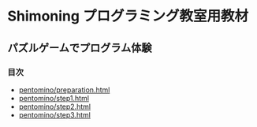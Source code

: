 # Shimoning プログラミング教室用教材

## パズルゲームでプログラム体験

### 目次
* [pentomino/preparation.html](準備をしよう)
* [pentomino/step1.html](遊んでみよう)
* [pentomino/step2.html](はみ出ないようにしよう)
* [pentomino/step3.html](回転させてみよう)
